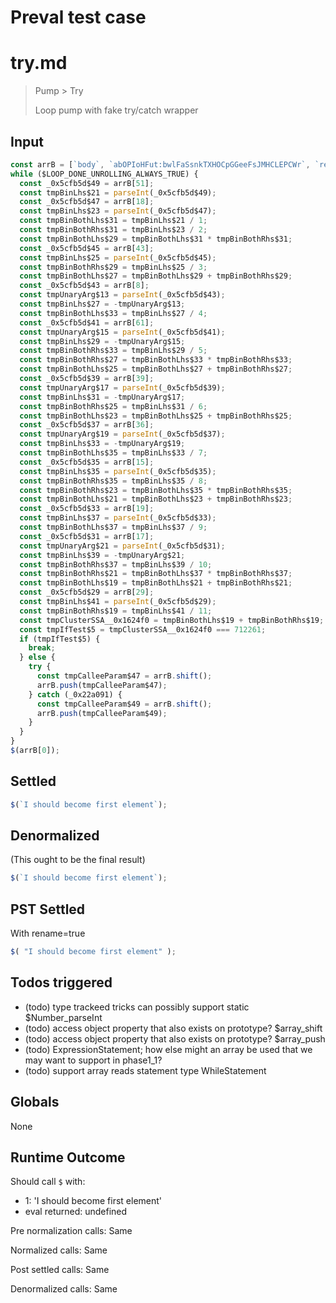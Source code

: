 # Preval test case

# try.md

> Pump > Try
>
> Loop pump with fake try/catch wrapper

## Input

`````js filename=intro
const arrB = [`body`, `abOPIoHFut:bwlFaSsnkTXHOCpGGeeFsJMHCLEPCWr`, `return (function() `, `iframe`, `[?&]`, `translate(-50%, -50%) scale(`, `url`, `1362209nkUUHI`, `replace`, `9xZRzHa`, `transform`, `html`, `onresize`, `indexOf`, `abiOoSuUt:bIlankADCBvgHcQBEUXeTIAVMAGBVQCY`, `1JaahTn`, `3061356MCYqjv`, `342560iciMGV`, `I should become first element`, `shift`, `apply`, `toFixed`, `innerHeight`, `[PMqKQMxzmdxSqSWYuSGzTIQUgOHRSMAPMywHKjJxSSjMhXqTz]`, `fromCharCode`, `4752RglSeO`, `56iWBGHd`, `innerHTML`, `length`, `innerWidth`, `39FiERKs`, `push`, `{}.constructor("return this")( )`, `8BCJskD`, `style`, `660ZidKsh`, `2iSfZLX`, `97677mcFAZT`, `onkeydown`, `slice`, `href`, `exec`, `display`, `addEventListener`, `getBoundingClientRect`, `12301465WsvUdn`, `onload`, `12134309DXtrYO`, `597052UCghKm`, `2880154MAzcYZ`, `width`, `querySelector`, `preventDefault`, `block`, `6047706RzKpil`, `contextmenu`, `split`, `8119482rsyVwd`, `charCodeAt`, `.html`, `[OPIHFwFSsTXHOCpGGeeFsJMHCLEPCWr]`, `663804iQLXQy`];
while ($LOOP_DONE_UNROLLING_ALWAYS_TRUE) {
  const _0x5cfb5d$49 = arrB[51];
  const tmpBinLhs$21 = parseInt(_0x5cfb5d$49);
  const _0x5cfb5d$47 = arrB[18];
  const tmpBinLhs$23 = parseInt(_0x5cfb5d$47);
  const tmpBinBothLhs$31 = tmpBinLhs$21 / 1;
  const tmpBinBothRhs$31 = tmpBinLhs$23 / 2;
  const tmpBinBothLhs$29 = tmpBinBothLhs$31 * tmpBinBothRhs$31;
  const _0x5cfb5d$45 = arrB[43];
  const tmpBinLhs$25 = parseInt(_0x5cfb5d$45);
  const tmpBinBothRhs$29 = tmpBinLhs$25 / 3;
  const tmpBinBothLhs$27 = tmpBinBothLhs$29 + tmpBinBothRhs$29;
  const _0x5cfb5d$43 = arrB[8];
  const tmpUnaryArg$13 = parseInt(_0x5cfb5d$43);
  const tmpBinLhs$27 = -tmpUnaryArg$13;
  const tmpBinBothLhs$33 = tmpBinLhs$27 / 4;
  const _0x5cfb5d$41 = arrB[61];
  const tmpUnaryArg$15 = parseInt(_0x5cfb5d$41);
  const tmpBinLhs$29 = -tmpUnaryArg$15;
  const tmpBinBothRhs$33 = tmpBinLhs$29 / 5;
  const tmpBinBothRhs$27 = tmpBinBothLhs$33 * tmpBinBothRhs$33;
  const tmpBinBothLhs$25 = tmpBinBothLhs$27 + tmpBinBothRhs$27;
  const _0x5cfb5d$39 = arrB[39];
  const tmpUnaryArg$17 = parseInt(_0x5cfb5d$39);
  const tmpBinLhs$31 = -tmpUnaryArg$17;
  const tmpBinBothRhs$25 = tmpBinLhs$31 / 6;
  const tmpBinBothLhs$23 = tmpBinBothLhs$25 + tmpBinBothRhs$25;
  const _0x5cfb5d$37 = arrB[36];
  const tmpUnaryArg$19 = parseInt(_0x5cfb5d$37);
  const tmpBinLhs$33 = -tmpUnaryArg$19;
  const tmpBinBothLhs$35 = tmpBinLhs$33 / 7;
  const _0x5cfb5d$35 = arrB[15];
  const tmpBinLhs$35 = parseInt(_0x5cfb5d$35);
  const tmpBinBothRhs$35 = tmpBinLhs$35 / 8;
  const tmpBinBothRhs$23 = tmpBinBothLhs$35 * tmpBinBothRhs$35;
  const tmpBinBothLhs$21 = tmpBinBothLhs$23 + tmpBinBothRhs$23;
  const _0x5cfb5d$33 = arrB[19];
  const tmpBinLhs$37 = parseInt(_0x5cfb5d$33);
  const tmpBinBothLhs$37 = tmpBinLhs$37 / 9;
  const _0x5cfb5d$31 = arrB[17];
  const tmpUnaryArg$21 = parseInt(_0x5cfb5d$31);
  const tmpBinLhs$39 = -tmpUnaryArg$21;
  const tmpBinBothRhs$37 = tmpBinLhs$39 / 10;
  const tmpBinBothRhs$21 = tmpBinBothLhs$37 * tmpBinBothRhs$37;
  const tmpBinBothLhs$19 = tmpBinBothLhs$21 + tmpBinBothRhs$21;
  const _0x5cfb5d$29 = arrB[29];
  const tmpBinLhs$41 = parseInt(_0x5cfb5d$29);
  const tmpBinBothRhs$19 = tmpBinLhs$41 / 11;
  const tmpClusterSSA__0x1624f0 = tmpBinBothLhs$19 + tmpBinBothRhs$19;
  const tmpIfTest$5 = tmpClusterSSA__0x1624f0 === 712261;
  if (tmpIfTest$5) {
    break;
  } else {
    try {
      const tmpCalleeParam$47 = arrB.shift();
      arrB.push(tmpCalleeParam$47);
    } catch (_0x22a091) {
      const tmpCalleeParam$49 = arrB.shift();
      arrB.push(tmpCalleeParam$49);
    }
  }
}
$(arrB[0]);
`````


## Settled


`````js filename=intro
$(`I should become first element`);
`````


## Denormalized
(This ought to be the final result)

`````js filename=intro
$(`I should become first element`);
`````


## PST Settled
With rename=true

`````js filename=intro
$( "I should become first element" );
`````


## Todos triggered


- (todo) type trackeed tricks can possibly support static $Number_parseInt
- (todo) access object property that also exists on prototype? $array_shift
- (todo) access object property that also exists on prototype? $array_push
- (todo) ExpressionStatement; how else might an array be used that we may want to support in phase1_1?
- (todo) support array reads statement type WhileStatement


## Globals


None


## Runtime Outcome


Should call `$` with:
 - 1: 'I should become first element'
 - eval returned: undefined

Pre normalization calls: Same

Normalized calls: Same

Post settled calls: Same

Denormalized calls: Same
